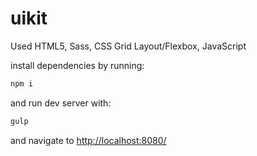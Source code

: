 # uikit
Used HTML5, Sass, CSS Grid Layout/Flexbox, JavaScript 

install dependencies by running:
```bash
npm i
```
and run dev server with:
```bash
gulp
```
and navigate to [http://localhost:8080/](http://localhost:8080/)
